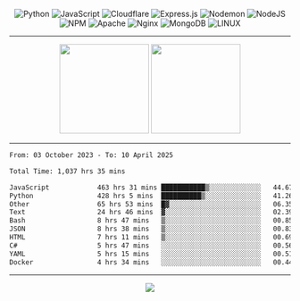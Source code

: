 <div align="center">
  
![Python](https://img.shields.io/badge/python-3670A0?style=for-the-badge&logo=python&logoColor=ffdd54) ![JavaScript](https://img.shields.io/badge/javascript-%23323330.svg?style=for-the-badge&logo=javascript&logoColor=%23F7DF1E) ![Cloudflare](https://img.shields.io/badge/Cloudflare-F38020?style=for-the-badge&logo=Cloudflare&logoColor=white) ![Express.js](https://img.shields.io/badge/express.js-%23404d59.svg?style=for-the-badge&logo=express&logoColor=%2361DAFB) ![Nodemon](https://img.shields.io/badge/NODEMON-%23323330.svg?style=for-the-badge&logo=nodemon&logoColor=%BBDEAD) ![NodeJS](https://img.shields.io/badge/node.js-6DA55F?style=for-the-badge&logo=node.js&logoColor=white) ![NPM](https://img.shields.io/badge/NPM-%23CB3837.svg?style=for-the-badge&logo=npm&logoColor=white) ![Apache](https://img.shields.io/badge/apache-%23D42029.svg?style=for-the-badge&logo=apache&logoColor=white) ![Nginx](https://img.shields.io/badge/nginx-%23009639.svg?style=for-the-badge&logo=nginx&logoColor=white) ![MongoDB](https://img.shields.io/badge/MongoDB-%234ea94b.svg?style=for-the-badge&logo=mongodb&logoColor=white) ![LINUX](https://img.shields.io/badge/Linux-FCC624?style=for-the-badge&logo=linux&logoColor=black)

---


<img src="https://github-readme-streak-stats.herokuapp.com/?user=anotherrandomonline&theme=react" height="160"/>
  
<img src="https://github-readme-stats.vercel.app/api?username=anotherrandomonline&show_icons=true&include_all_commits=true&theme=react" height="160"/>
</div>

---

<!--START_SECTION:waka-->

```txt
From: 03 October 2023 - To: 10 April 2025

Total Time: 1,037 hrs 35 mins

JavaScript            463 hrs 31 mins ███████████▒░░░░░░░░░░░░░   44.67 %
Python                428 hrs 5 mins  ██████████▒░░░░░░░░░░░░░░   41.26 %
Other                 65 hrs 53 mins  █▓░░░░░░░░░░░░░░░░░░░░░░░   06.35 %
Text                  24 hrs 46 mins  ▓░░░░░░░░░░░░░░░░░░░░░░░░   02.39 %
Bash                  8 hrs 47 mins   ▒░░░░░░░░░░░░░░░░░░░░░░░░   00.85 %
JSON                  8 hrs 38 mins   ▒░░░░░░░░░░░░░░░░░░░░░░░░   00.83 %
HTML                  7 hrs 11 mins   ▒░░░░░░░░░░░░░░░░░░░░░░░░   00.69 %
C#                    5 hrs 47 mins   ░░░░░░░░░░░░░░░░░░░░░░░░░   00.56 %
YAML                  5 hrs 15 mins   ░░░░░░░░░░░░░░░░░░░░░░░░░   00.51 %
Docker                4 hrs 34 mins   ░░░░░░░░░░░░░░░░░░░░░░░░░   00.44 %
```

<!--END_SECTION:waka-->

---

<div align="center">
  
![](https://github-profile-trophy.vercel.app/?username=anotherrandomonline&theme=darkhub&no-frame=true&no-bg=true&margin-w=4)

</div>
